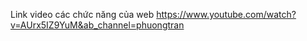 Link video các chức năng của web 
https://www.youtube.com/watch?v=AUrx5IZ9YuM&ab_channel=phuongtran
